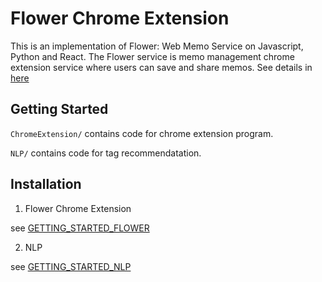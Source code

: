 # Flower Chrome Extension

This is an implementation of Flower: Web Memo Service on Javascript, Python and React.
The Flower service is memo management chrome extension service where users can save and share memos.
See details in [here](https://www.youtube.com/watch?v=hMoJh5K7SQo)

## Getting Started

`ChromeExtension/` contains code for chrome extension program.

`NLP/` contains code for tag recommendatation.

## Installation

1. Flower Chrome Extension

see [GETTING_STARTED_FLOWER](https://github.com/nuguziii/Flower-Chrome-Extension/tree/master/ChromeExtension)

2. NLP

see [GETTING_STARTED_NLP](https://github.com/nuguziii/Flower-Chrome-Extension/tree/master/NLP)
